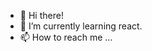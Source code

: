 - 👋 Hi there!
- 🌱 I’m currently learning react.
- 📫 How to reach me ...

<!---
a-castellani/a-castellani is a ✨ special ✨ repository because its `README.md` (this file) appears on your GitHub profile.
You can click the Preview link to take a look at your changes.
--->
